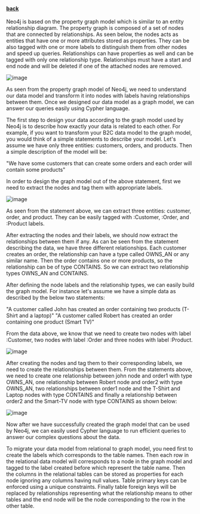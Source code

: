 #### [back](data_modeling_main.md)


Neo4j is based on the property graph model which is similar to an entity relationship diagram. The property graph is composed of a set of nodes that are connected by relationships. As seen below, the nodes acts as entities that have one or more attributes stored as properties. They can be also tagged with one or more labels to distinguish them from other nodes and speed up queries. Relationships can have properties as well and can be tagged with only one relationship type. Relationships must have a start and end node and will be deleted if one of the attached nodes are removed. 

![image](http://dev.assets.neo4j.com.s3.amazonaws.com/wp-content/uploads/graphdb-gve.png) 



As seen from the property graph model of Neo4j, we need to understand our data model and transform it into nodes with labels having relationships between them. Once we designed our data model as a graph model, we can answer our queries easily using Cypher language. 

The first step to design your data according to the graph model used by Neo4j is to describe how exactly your data is related to each other. For example, if you want to transform your B2C data model to the graph model, you would think of a simple statements to describe your model. Let's assume we have only three entities: customers, orders, and products. Then a simple description of the model will be:

"We have some customers that can create some orders and each order will contain some products"

In order to design the graph model out of the above statement, first we need to extract the nodes and tag them with appropriate labels.



![image](https://s3.amazonaws.com/3arta/graphdb_nodes_overview.png)




As seen from the statement above, we can extract three entities: customer, order, and product. They can be easily tagged with :Customer, :Order, and :Product labels. 

After extracting the nodes and their labels, we should now extract the relationships between them if any. As can be seen from the statement describing the data, we have three different relationships. Each customer creates an order, the relationship can have a type called OWNS_AN or any similar name. Then the order contains one or more products, so the relationship can be of type CONTAINS. So we can extract two relationship types OWNS_AN and CONTAINS. 


After defining the node labels and the relationship types, we can easily build the graph model. For instance let's assume we have a simple data as described by the below two statements:

"A customer called John has created an order containing two products (T-Shirt and a laptop)"
"A customer called Robert has created an order containing one product (Smart TV)"


From the data above, we know that we need to create two nodes with label :Customer, two nodes with label :Order and three nodes with label :Product.


![image](https://s3.amazonaws.com/3arta/Data_Modeling_Example.png)



After creating the nodes and tag them to their corresponding labels, we need to create the relationships between them. From the statements above, we need to create one relationship between john node and order1 with type OWNS_AN, one relationship between Robert node and order2 with type OWNS_AN, two relationships between order1 node and the T-Shirt and Laptop nodes with type CONTAINS and finally a relationship between order2 and the Smart-TV node with type CONTAINS as shown below:

![image](https://s3.amazonaws.com/3arta/Example_relation.png)




Now after we have successfully created the graph model that can be used by Neo4j, we can easily used Cypher language to run efficient queries to answer our complex questions about the data. 


To migrate your data model from relational to graph model, you need first to create the labels which corresponds to the table names. Then each row in the relational data model will corresponds to a node in the graph model and tagged to the label created before which represent the table name. Then the columns in the relational tables can be stored as properties for each node ignoring any columns having null values. Table primary keys can be enforced using a unique constraints. Finally table foreign keys will be replaced by relationships representing what the relationship means to other tables and the end node will be the node corresponding to the row in the other table. 

















